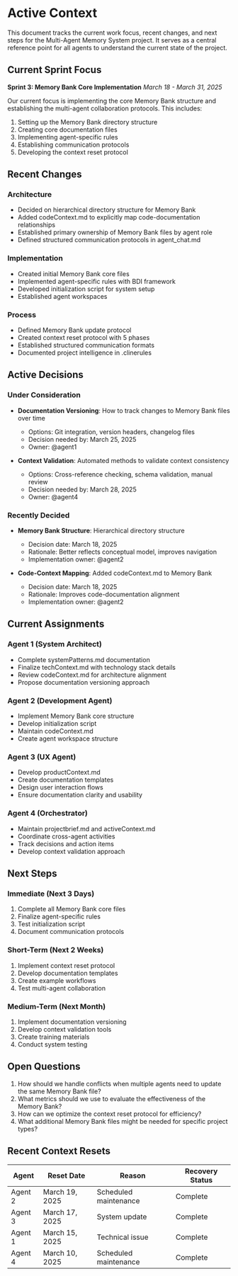 # Active Context

This document tracks the current work focus, recent changes, and next steps for the Multi-Agent Memory System project. It serves as a central reference point for all agents to understand the current state of the project.

## Current Sprint Focus

**Sprint 3: Memory Bank Core Implementation**
*March 18 - March 31, 2025*

Our current focus is implementing the core Memory Bank structure and establishing the multi-agent collaboration protocols. This includes:

1. Setting up the Memory Bank directory structure
2. Creating core documentation files
3. Implementing agent-specific rules
4. Establishing communication protocols
5. Developing the context reset protocol

## Recent Changes

### Architecture
- Decided on hierarchical directory structure for Memory Bank
- Added codeContext.md to explicitly map code-documentation relationships
- Established primary ownership of Memory Bank files by agent role
- Defined structured communication protocols in agent_chat.md

### Implementation
- Created initial Memory Bank core files
- Implemented agent-specific rules with BDI framework
- Developed initialization script for system setup
- Established agent workspaces

### Process
- Defined Memory Bank update protocol
- Created context reset protocol with 5 phases
- Established structured communication formats
- Documented project intelligence in .clinerules

## Active Decisions

### Under Consideration
- **Documentation Versioning**: How to track changes to Memory Bank files over time
  - Options: Git integration, version headers, changelog files
  - Decision needed by: March 25, 2025
  - Owner: @agent1

- **Context Validation**: Automated methods to validate context consistency
  - Options: Cross-reference checking, schema validation, manual review
  - Decision needed by: March 28, 2025
  - Owner: @agent4

### Recently Decided
- **Memory Bank Structure**: Hierarchical directory structure
  - Decision date: March 18, 2025
  - Rationale: Better reflects conceptual model, improves navigation
  - Implementation owner: @agent2

- **Code-Context Mapping**: Added codeContext.md to Memory Bank
  - Decision date: March 18, 2025
  - Rationale: Improves code-documentation alignment
  - Implementation owner: @agent2

## Current Assignments

### Agent 1 (System Architect)
- Complete systemPatterns.md documentation
- Finalize techContext.md with technology stack details
- Review codeContext.md for architecture alignment
- Propose documentation versioning approach

### Agent 2 (Development Agent)
- Implement Memory Bank core structure
- Develop initialization script
- Maintain codeContext.md
- Create agent workspace structure

### Agent 3 (UX Agent)
- Develop productContext.md
- Create documentation templates
- Design user interaction flows
- Ensure documentation clarity and usability

### Agent 4 (Orchestrator)
- Maintain projectbrief.md and activeContext.md
- Coordinate cross-agent activities
- Track decisions and action items
- Develop context validation approach

## Next Steps

### Immediate (Next 3 Days)
1. Complete all Memory Bank core files
2. Finalize agent-specific rules
3. Test initialization script
4. Document communication protocols

### Short-Term (Next 2 Weeks)
1. Implement context reset protocol
2. Develop documentation templates
3. Create example workflows
4. Test multi-agent collaboration

### Medium-Term (Next Month)
1. Implement documentation versioning
2. Develop context validation tools
3. Create training materials
4. Conduct system testing

## Open Questions

1. How should we handle conflicts when multiple agents need to update the same Memory Bank file?
2. What metrics should we use to evaluate the effectiveness of the Memory Bank?
3. How can we optimize the context reset protocol for efficiency?
4. What additional Memory Bank files might be needed for specific project types?

## Recent Context Resets

| Agent | Reset Date | Reason | Recovery Status |
|-------|------------|--------|-----------------|
| Agent 2 | March 19, 2025 | Scheduled maintenance | Complete |
| Agent 3 | March 17, 2025 | System update | Complete |
| Agent 1 | March 15, 2025 | Technical issue | Complete |
| Agent 4 | March 10, 2025 | Scheduled maintenance | Complete |

